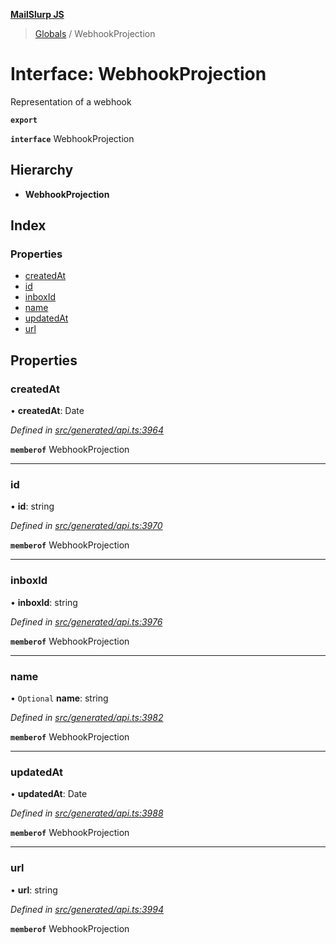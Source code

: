 **[MailSlurp JS](../README.md)**

> [Globals](../README.md) / WebhookProjection

# Interface: WebhookProjection

Representation of a webhook

**`export`** 

**`interface`** WebhookProjection

## Hierarchy

* **WebhookProjection**

## Index

### Properties

* [createdAt](webhookprojection.md#createdat)
* [id](webhookprojection.md#id)
* [inboxId](webhookprojection.md#inboxid)
* [name](webhookprojection.md#name)
* [updatedAt](webhookprojection.md#updatedat)
* [url](webhookprojection.md#url)

## Properties

### createdAt

•  **createdAt**: Date

*Defined in [src/generated/api.ts:3964](https://github.com/mailslurp/mailslurp-client/blob/65d1444/src/generated/api.ts#L3964)*

**`memberof`** WebhookProjection

___

### id

•  **id**: string

*Defined in [src/generated/api.ts:3970](https://github.com/mailslurp/mailslurp-client/blob/65d1444/src/generated/api.ts#L3970)*

**`memberof`** WebhookProjection

___

### inboxId

•  **inboxId**: string

*Defined in [src/generated/api.ts:3976](https://github.com/mailslurp/mailslurp-client/blob/65d1444/src/generated/api.ts#L3976)*

**`memberof`** WebhookProjection

___

### name

• `Optional` **name**: string

*Defined in [src/generated/api.ts:3982](https://github.com/mailslurp/mailslurp-client/blob/65d1444/src/generated/api.ts#L3982)*

**`memberof`** WebhookProjection

___

### updatedAt

•  **updatedAt**: Date

*Defined in [src/generated/api.ts:3988](https://github.com/mailslurp/mailslurp-client/blob/65d1444/src/generated/api.ts#L3988)*

**`memberof`** WebhookProjection

___

### url

•  **url**: string

*Defined in [src/generated/api.ts:3994](https://github.com/mailslurp/mailslurp-client/blob/65d1444/src/generated/api.ts#L3994)*

**`memberof`** WebhookProjection
